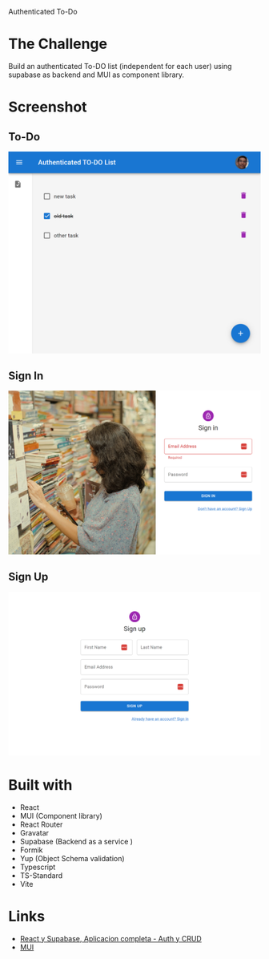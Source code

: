 Authenticated To-Do
# The Challenge
Build an authenticated To-DO list (independent for each user) using supabase as backend and MUI as component library.

# Screenshot
## To-Do
![To-Do](./docs/dashboard.png)
## Sign In
![SignIN](./docs/signin.png)
## Sign Up
![SignUp](./docs/signup.png)

# Built with
- React
- MUI (Component library)
- React Router
- Gravatar 
- Supabase (Backend as a service )
- Formik
- Yup (Object Schema validation)
- Typescript
- TS-Standard
- Vite

# Links
- [React y Supabase, Aplicacion completa - Auth y CRUD](https://www.youtube.com/watch?v=I1zzgAfSUBQ)
- [MUI](https://mui.com/)